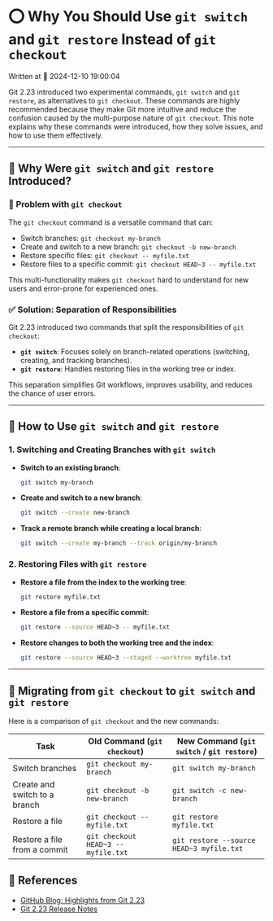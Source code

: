 # ⭕ Why You Should Use `git switch` and `git restore` Instead of `git checkout`

Written at 📅 2024-12-10 19:00:04

Git 2.23 introduced two experimental commands, `git switch` and `git restore`, as alternatives to `git checkout`. These commands are highly recommended because they make Git more intuitive and reduce the confusion caused by the multi-purpose nature of `git checkout`. This note explains why these commands were introduced, how they solve issues, and how to use them effectively.

---

## 🚩 Why Were `git switch` and `git restore` Introduced?

### 🔄 Problem with `git checkout`

The `git checkout` command is a versatile command that can:

- Switch branches: `git checkout my-branch`
- Create and switch to a new branch: `git checkout -b new-branch`
- Restore specific files: `git checkout -- myfile.txt`
- Restore files to a specific commit: `git checkout HEAD~3 -- myfile.txt`

This multi-functionality makes `git checkout` hard to understand for new users and error-prone for experienced ones.

### ✅ Solution: Separation of Responsibilities

Git 2.23 introduced two commands that split the responsibilities of `git checkout`:

- **`git switch`**: Focuses solely on branch-related operations (switching, creating, and tracking branches).
- **`git restore`**: Handles restoring files in the working tree or index.

This separation simplifies Git workflows, improves usability, and reduces the chance of user errors.

---

## 📖 How to Use `git switch` and `git restore`

### 1. **Switching and Creating Branches with `git switch`**

- **Switch to an existing branch**:
  ```bash
  git switch my-branch
  ```
- **Create and switch to a new branch**:
  ```bash
  git switch --create new-branch
  ```
- **Track a remote branch while creating a local branch**:
  ```bash
  git switch --create my-branch --track origin/my-branch
  ```

### 2. **Restoring Files with `git restore`**

- **Restore a file from the index to the working tree**:
  ```bash
  git restore myfile.txt
  ```
- **Restore a file from a specific commit**:
  ```bash
  git restore --source HEAD~3 -- myfile.txt
  ```
- **Restore changes to both the working tree and the index**:
  ```bash
  git restore --source HEAD~3 --staged --worktree myfile.txt
  ```

---

## 🔄 Migrating from `git checkout` to `git switch` and `git restore`

Here is a comparison of `git checkout` and the new commands:

| Task                          | Old Command (`git checkout`)        | New Command (`git switch` / `git restore`) |
| ----------------------------- | ----------------------------------- | ------------------------------------------ |
| Switch branches               | `git checkout my-branch`            | `git switch my-branch`                     |
| Create and switch to a branch | `git checkout -b new-branch`        | `git switch -c new-branch`                 |
| Restore a file                | `git checkout -- myfile.txt`        | `git restore myfile.txt`                   |
| Restore a file from a commit  | `git checkout HEAD~3 -- myfile.txt` | `git restore --source HEAD~3 myfile.txt`   |

## 🔗 References

- [GitHub Blog: Highlights from Git 2.23](https://github.blog/2019-08-16-highlights-from-git-2-23/)
- [Git 2.23 Release Notes](https://github.com/git/git/blob/master/Documentation/RelNotes/2.23.0.txt)
